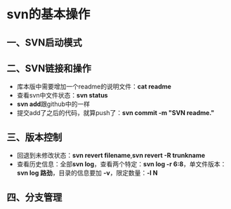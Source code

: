 # svn的基本操作

## 一、SVN启动模式

## 二、SVN链接和操作
- 库本版中需要增加一个readme的说明文件：**cat readme**
- 查看svn中文件状态：**svn status**
- **svn add**跟github中的一样
- 提交add了之后的代码，就算push了：**svn commit -m "SVN readme."**

## 三、版本控制
- 回退到未修改状态：**svn revert filename**,**svn revert -R trunkname**
- 查看历史信息：全部**svn log**，查看两个特定：**svn log -r 6:8**，单文件版本：**svn log 路劲**，目录的信息要加 **-v**，限定数量：**-l N**

## 四、分支管理
